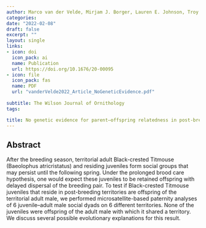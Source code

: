 ```yaml
---
author: Marco van der Velde, Mirjam J. Borger, Lauren E. Johnson, Troy G. Murphy, Jan Komdeur    
categories:
date: "2022-02-08"
draft: false
excerpt: ""
layout: single
links:
- icon: doi
  icon_pack: ai
  name: Publication
  url: https://doi.org/10.1676/20-00095
- icon: file
  icon_pack: fas
  name: PDF
  url: "vanderVelde2022_Article_NoGeneticEvidence.pdf"
  
subtitle: The Wilson Journal of Ornithology 
tags:

title: No genetic evidence for parent–offspring relatedness in post-breeding social groups of Black-crested Titmouse (Baeolophus atricristatus)
---
```


## Abstract

After the breeding season, territorial adult Black-crested Titmouse (Baeolophus atricristatus) and residing juveniles form social groups that may persist until the following spring. Under the prolonged brood care hypothesis, one would expect these juveniles to be retained offspring with delayed dispersal of the breeding pair. To test if Black-crested Titmouse juveniles that reside in post-breeding territories are offspring of the territorial adult male, we performed microsatellite-based paternity analyses of 6 juvenile–adult male social dyads on 6 different territories. None of the juveniles were offspring of the adult male with which it shared a territory. We discuss several possible evolutionary explanations for this result.
